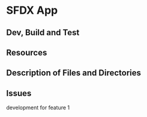 # SFDX  App

## Dev, Build and Test


## Resources


## Description of Files and Directories


## Issues

development for feature 1



